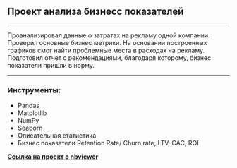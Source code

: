 ## Проект анализа бизнесс показателей
_________________
Проанализировал данные о затратах на рекламу одной компании. Проверил основные бизнес метрики. На основании построенных графиков смог найти проблемные места в расходах на рекламу. Подготовил отчет с рекомендациями, благодаря которому, бизнес показатели пришли в норму.
____________________
### Инструменты:
- Pandas
- Matplotlib
- NumPy
- Seaborn
- Описательная статистика
- Бизнес показатели Retention Rate/ Churn rate, LTV, CAC, ROI

[**Ссылка на проект в nbviewer**](https://nbviewer.org/github/RudkovYaroslav/project_business/blob/main/Business_analysis.ipynb)
